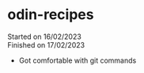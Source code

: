 # odin-recipes
Started on 16/02/2023
<br>
Finished on 17/02/2023


- Got comfortable with git commands

